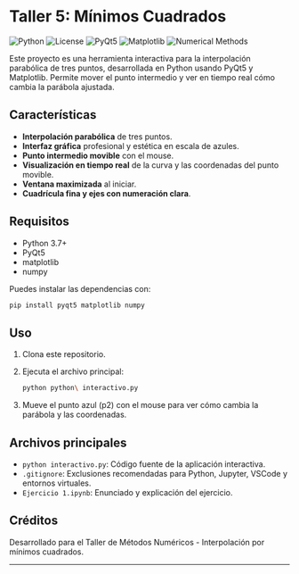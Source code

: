 # Taller 5: Mínimos Cuadrados

![Python](https://img.shields.io/badge/Python-3.7%2B-blue)
![License](https://img.shields.io/badge/License-MIT-green)
![PyQt5](https://img.shields.io/badge/PyQt5-GUI-blue)
![Matplotlib](https://img.shields.io/badge/Matplotlib-Plotting-blue)
![Numerical Methods](https://img.shields.io/badge/Numerical%20Methods-Least%20Squares-blueviolet)

Este proyecto es una herramienta interactiva para la interpolación parabólica de tres puntos, desarrollada en Python usando PyQt5 y Matplotlib. Permite mover el punto intermedio y ver en tiempo real cómo cambia la parábola ajustada.

## Características

- **Interpolación parabólica** de tres puntos.
- **Interfaz gráfica** profesional y estética en escala de azules.
- **Punto intermedio movible** con el mouse.
- **Visualización en tiempo real** de la curva y las coordenadas del punto movible.
- **Ventana maximizada** al iniciar.
- **Cuadrícula fina y ejes con numeración clara**.

## Requisitos

- Python 3.7+
- PyQt5
- matplotlib
- numpy

Puedes instalar las dependencias con:

```bash
pip install pyqt5 matplotlib numpy
```

## Uso

1. Clona este repositorio.
2. Ejecuta el archivo principal:

   ```bash
   python python\ interactivo.py
   ```

3. Mueve el punto azul (p2) con el mouse para ver cómo cambia la parábola y las coordenadas.

## Archivos principales

- `python interactivo.py`: Código fuente de la aplicación interactiva.
- `.gitignore`: Exclusiones recomendadas para Python, Jupyter, VSCode y entornos virtuales.
- `Ejercicio 1.ipynb`: Enunciado y explicación del ejercicio.

## Créditos

Desarrollado para el Taller de Métodos Numéricos - Interpolación por mínimos cuadrados.

---